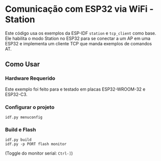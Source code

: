# Comunicação com ESP32 via WiFi - Station

Este código usa os exemplos da ESP-IDF `station` e `tcp_client` como base. Ele habilita o modo Station no ESP32 para se conectar a um AP em uma ESP32 e implementa um cliente TCP que manda exemplos de comandos AT.

## Como Usar

### Hardware Requerido

Este exemplo foi feito para e testado em placas ESP32-WROOM-32 e ESP32-C3.

### Configurar o projeto

```
idf.py menuconfig
```

### Build e Flash

```
idf.py build
idf.py -p PORT flash monitor
```

(Toggle do monitor serial: ``Ctrl-]``)